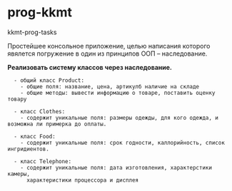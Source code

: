 # prog-kkmt
kkmt-prog-tasks

Простейшее консольное приложение, целью написания которого явялется погружение в один из принципов ООП – наследование.

 **Реализовать систему классов через наследование.**   
      
      - общий класс Product:
        - общие поля: название, цена, артикулб наличие на складе
        - общие методы: вывести информацию о товаре, поставить оценку товару
        
      - класс Clothes:
        - содержит уникальные поля: размеры одежды, для кого одежда, и возможна ли примерка до оплаты.
        
      - класс Food:  
        - содержит уникальные поля: срок годности, каллорийность, список ингридиентов.
        
      - класс Telephone: 
        - содержит уникальные поля: дата изготовления, характерстики камеры, 
          характеристики процессора и дисплея
